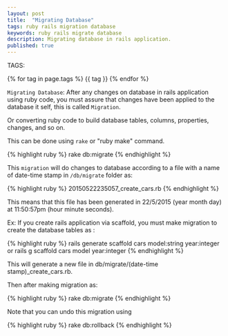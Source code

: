 ```yaml
---
layout: post
title:  "Migrating Database"
tags: ruby rails migration database 
keywords: ruby rails migrate database
description: Migrating database in rails application.
published: true
---
```


   TAGS:
   
   {% for tag in page.tags %} {{ tag }} {% endfor %}

`Migrating Database`: After any changes on database in rails application using ruby code, you must assure that changes have been applied to the database it self, this is called `Migration`.

Or converting ruby code to build database tables, columns, properties, changes, and so on.

This can be done using `rake` or "ruby make" command.

{% highlight ruby %}
rake db:migrate
{% endhighlight %}

This `migration` will do changes to database according to a file with a name of date-time stamp in `/db/migrate` folder as:

{% highlight ruby %}
20150522235057_create_cars.rb
{% endhighlight %}

This means that this file has been generated in 22/5/2015 (year month day)  at 11:50:57pm (hour minute seconds).

Ex: If you create rails application via scaffold, you must make migration to create the database tables as :

{% highlight ruby %}
rails generate scaffold cars model:string year:integer
or
rails g scaffold cars model year:integer 
{% endhighlight %}

This will generate a new file in db/migrate/(date-time stamp)_create_cars.rb.

Then after making migration as:

{% highlight ruby %}
rake db:migrate
{% endhighlight %}

Note that you can undo this migration using 

{% highlight ruby %}
rake db:rollback
{% endhighlight %}
